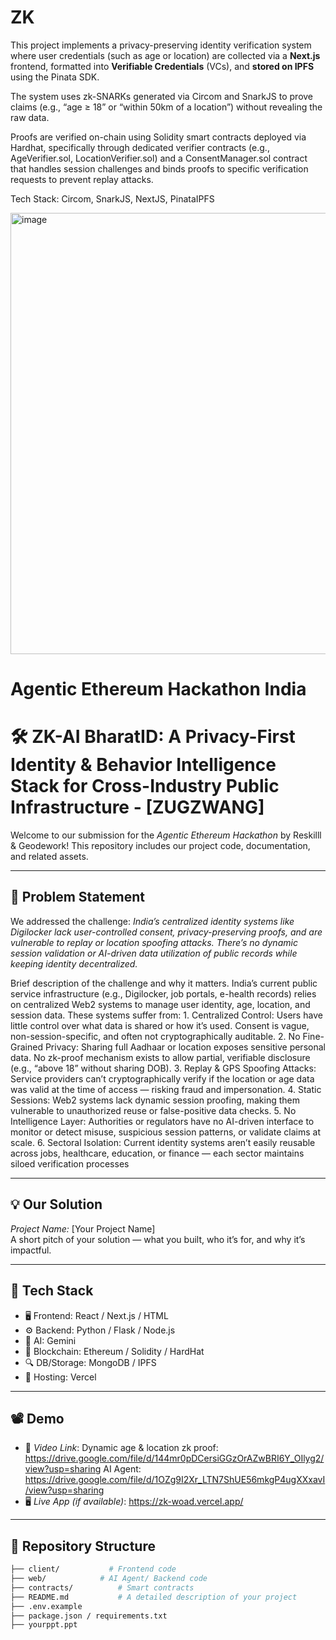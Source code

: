 # ZK

This project implements a privacy-preserving identity verification system where user credentials (such as age or location) are collected via a **Next.js** frontend, formatted into **Verifiable Credentials** (VCs), and **stored on IPFS** using the Pinata SDK. 

The system uses zk-SNARKs generated via Circom and SnarkJS to prove claims (e.g., “age ≥ 18” or “within 50km of a location”) without revealing the raw data. 

Proofs are verified on-chain using Solidity smart contracts deployed via Hardhat, specifically through dedicated verifier contracts (e.g., AgeVerifier.sol, LocationVerifier.sol) and a ConsentManager.sol contract that handles session challenges and binds proofs to specific verification requests to prevent replay attacks.

Tech Stack: Circom, SnarkJS, NextJS, PinataIPFS

<img width="1139" height="706" alt="image" src="https://github.com/user-attachments/assets/e9c4941b-161d-4e0d-bb62-c624624d64e8" />

# Agentic Ethereum Hackathon India

# 🛠 ZK-AI BharatID: A Privacy-First Identity & Behavior Intelligence Stack for Cross-Industry Public Infrastructure - [ZUGZWANG]

Welcome to our submission for the *Agentic Ethereum Hackathon* by Reskilll & Geodework! This repository includes our project code, documentation, and related assets.

---

## 📌 Problem Statement

We addressed the challenge: *India’s centralized identity systems like Digilocker lack user-controlled consent, privacy-preserving proofs, and are vulnerable to replay or location spoofing attacks. There’s no dynamic session validation or AI-driven data utilization of public records while keeping identity decentralized.*

Brief description of the challenge and why it matters.
India’s current public service infrastructure (e.g., Digilocker, job portals, e-health records) relies on centralized Web2 systems to manage user identity, age, location, and session data. These systems suffer from:
	1.	Centralized Control: Users have little control over what data is shared or how it’s used. Consent is vague, non-session-specific, and often not cryptographically auditable.
	2.	No Fine-Grained Privacy: Sharing full Aadhaar or location exposes sensitive personal data. No zk-proof mechanism exists to allow partial, verifiable disclosure (e.g., “above 18” without sharing DOB).
	3.	Replay & GPS Spoofing Attacks: Service providers can’t cryptographically verify if the location or age data was valid at the time of access — risking fraud and impersonation.
	4.	Static Sessions: Web2 systems lack dynamic session proofing, making them vulnerable to unauthorized reuse or false-positive data checks.
	5.	No Intelligence Layer: Authorities or regulators have no AI-driven interface to monitor or detect misuse, suspicious session patterns, or validate claims at scale.
	6.	Sectoral Isolation: Current identity systems aren’t easily reusable across jobs, healthcare, education, or finance — each sector maintains siloed verification processes

---

## 💡 Our Solution

*Project Name:* [Your Project Name]  
A short pitch of your solution — what you built, who it’s for, and why it’s impactful.

---

## 🧱 Tech Stack

- 🖥 Frontend: React / Next.js / HTML
- ⚙ Backend: Python / Flask / Node.js
- 🧠 AI: Gemini
- 🔗 Blockchain: Ethereum / Solidity / HardHat
- 🔍 DB/Storage: MongoDB / IPFS
- 🚀 Hosting: Vercel

---

## 📽 Demo

- 🎥 *Video Link*: Dynamic age & location zk proof: https://drive.google.com/file/d/144mr0pDCersiGGzOrAZwBRI6Y_OIlyg2/view?usp=sharing
AI Agent: https://drive.google.com/file/d/1OZg9I2Xr_LTN7ShUE56mkgP4ugXXxavI/view?usp=sharing
- 🖥 *Live App (if available)*: https://zk-woad.vercel.app/

---

## 📂 Repository Structure

```bash
├── client/           # Frontend code
├── web/            # AI Agent/ Backend code
├── contracts/          # Smart contracts
├── README.md           # A detailed description of your project
├── .env.example
├── package.json / requirements.txt
├── yourppt.ppt
